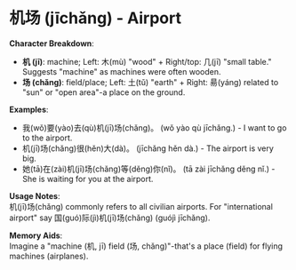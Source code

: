 # **机场 (jīchǎng) - Airport**

**Character Breakdown**:  
- **机 (jī)**: machine; Left: 木(mù) "wood" + Right/top: 几(jī) "small table." Suggests "machine" as machines were often wooden.  
- **场 (chǎng)**: field/place; Left: 土(tǔ) "earth" + Right: 昜(yáng) related to "sun" or "open area"-a place on the ground.

**Examples**:  
- 我(wǒ)要(yào)去(qù)机(jī)场(chǎng)。 (wǒ yào qù jīchǎng.) - I want to go to the airport.  
- 机(jī)场(chǎng)很(hěn)大(dà)。 (jīchǎng hěn dà.) - The airport is very big.  
- 她(tā)在(zài)机(jī)场(chǎng)等(děng)你(nǐ)。 (tā zài jīchǎng děng nǐ.) - She is waiting for you at the airport.

**Usage Notes**:  
机(jī)场(chǎng) commonly refers to all civilian airports. For "international airport" say 国(guó)际(jì)机(jī)场(chǎng) (guójì jīchǎng).

**Memory Aids**:  
Imagine a "machine (机, jī) field (场, chǎng)"-that's a place (field) for flying machines (airplanes).